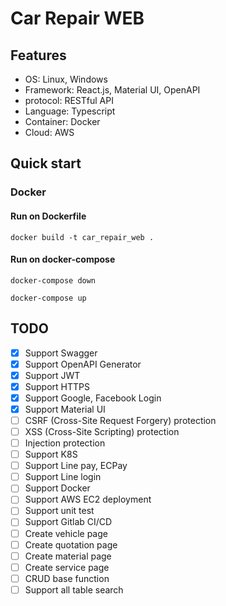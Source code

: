 # Car Repair WEB

## Features

- OS: Linux, Windows
- Framework: React.js, Material UI, OpenAPI
- protocol: RESTful API
- Language: Typescript
- Container: Docker
- Cloud: AWS

## Quick start

### Docker

#### Run on Dockerfile

```shell script
docker build -t car_repair_web .
```

#### Run on docker-compose

```shell script
docker-compose down

docker-compose up
```

## TODO

- [x] Support Swagger
- [x] Support OpenAPI Generator
- [x] Support JWT
- [x] Support HTTPS
- [x] Support Google, Facebook Login
- [X] Support Material UI
- [ ] CSRF (Cross-Site Request Forgery) protection
- [ ] XSS (Cross-Site Scripting) protection
- [ ] Injection protection
- [ ] Support K8S
- [ ] Support Line pay, ECPay
- [ ] Support Line login
- [ ] Support Docker
- [ ] Support AWS EC2 deployment
- [ ] Support unit test
- [ ] Support Gitlab CI/CD
- [ ] Create vehicle page
- [ ] Create quotation page
- [ ] Create material page
- [ ] Create service page
- [ ] CRUD base function
- [ ] Support all table search
